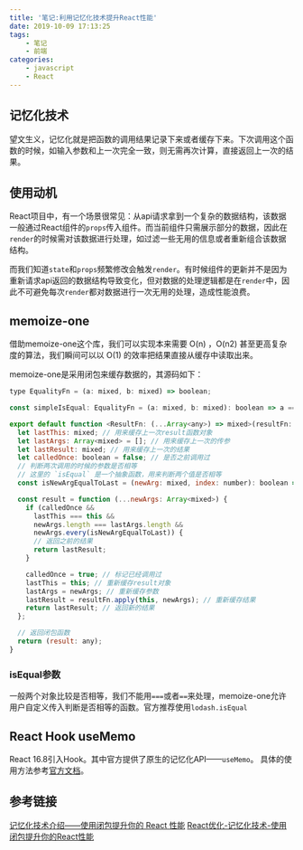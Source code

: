 ```yaml
---
title: '笔记:利用记忆化技术提升React性能'
date: 2019-10-09 17:13:25
tags:
    - 笔记
    - 前端
categories:
    - javascript
    - React
---
```


## 记忆化技术

望文生义，记忆化就是把函数的调用结果记录下来或者缓存下来。下次调用这个函数的时候，如输入参数和上一次完全一致，则无需再次计算，直接返回上一次的结果。

## 使用动机

React项目中，有一个场景很常见：从api请求拿到一个复杂的数据结构，该数据一般通过React组件的`props`传入组件。而当前组件只需展示部分的数据，因此在`render`的时候需对该数据进行处理，如过滤一些无用的信息或者重新组合该数据结构。

而我们知道`state`和`props`频繁修改会触发`render`。有时候组件的更新并不是因为重新请求api返回的数据结构导致变化，但对数据的处理逻辑都是在`render`中，因此不可避免每次`render`都对数据进行一次无用的处理，造成性能浪费。

## memoize-one

借助memoize-one这个库，我们可以实现本来需要 O(n) ，O(n2) 甚至更高复杂度的算法，我们瞬间可以以 O(1) 的效率把结果直接从缓存中读取出来。

memoize-one是采用闭包来缓存数据的，其源码如下：
```js
type EqualityFn = (a: mixed, b: mixed) => boolean;

const simpleIsEqual: EqualityFn = (a: mixed, b: mixed): boolean => a === b;

export default function <ResultFn: (...Array<any>) => mixed>(resultFn: ResultFn, isEqual?: EqualityFn = simpleIsEqual): ResultFn {
  let lastThis: mixed; // 用来缓存上一次result函数对象
  let lastArgs: Array<mixed> = []; // 用来缓存上一次的传参
  let lastResult: mixed; // 用来缓存上一次的结果
  let calledOnce: boolean = false; // 是否之前调用过
  // 判断两次调用的时候的参数是否相等
  // 这里的 `isEqual` 是一个抽象函数，用来判断两个值是否相等
  const isNewArgEqualToLast = (newArg: mixed, index: number): boolean => isEqual(newArg, lastArgs[index]);

  const result = function (...newArgs: Array<mixed>) {
    if (calledOnce &&
      lastThis === this &&
      newArgs.length === lastArgs.length &&
      newArgs.every(isNewArgEqualToLast)) {
      // 返回之前的结果
      return lastResult;
    }

    calledOnce = true; // 标记已经调用过
    lastThis = this; // 重新缓存result对象
    lastArgs = newArgs; // 重新缓存参数
    lastResult = resultFn.apply(this, newArgs); // 重新缓存结果
    return lastResult; // 返回新的结果
  };

  // 返回闭包函数
  return (result: any);
}
```

### isEqual参数

一般两个对象比较是否相等，我们不能用`===`或者`==`来处理，memoize-one允许用户自定义传入判断是否相等的函数。官方推荐使用`lodash.isEqual`

## React Hook useMemo

React 16.8引入Hook。其中官方提供了原生的记忆化API——`useMemo`。
具体的使用方法参考[官方文档](https://reactjs.org/docs/hooks-reference.html#usememo)。

## 参考链接

[记忆化技术介绍——使用闭包提升你的 React 性能](https://zhuanlan.zhihu.com/p/37913276)
[React优化-记忆化技术-使用闭包提升你的React性能](https://segmentfault.com/a/1190000015301672)